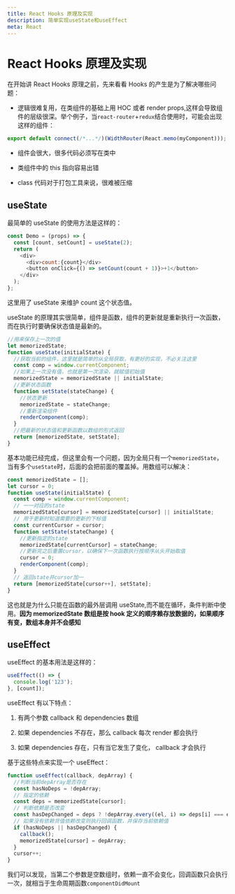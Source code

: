 ```yaml
---
title: React Hooks 原理及实现
description: 简单实现useState和useEffect
meta: React
---
```


# React Hooks 原理及实现

在开始讲 React Hooks 原理之前，先来看看 Hooks 的产生是为了解决哪些问题：

- 逻辑很难复用，在类组件的基础上用 HOC 或者 render props,这样会导致组件的层级很深。举个例子，当`react-router`+`redux`结合使用时，可能会出现这样的组件：

```js
export default connect(/*...*/)(WidthRouter(React.memo(myComponent)));
```

- 组件会很大，很多代码必须写在类中

- 类组件中的 this 指向容易出错

- class 代码对于打包工具来说，很难被压缩

## useState

最简单的 useState 的使用方法是这样的：

```js
const Demo = (props) => {
  const [count, setCount] = useState(2);
  return (
    <div>
      <div>count:{count}</div>
      <button onClick={() => setCount(count + 1)}>+1</button>
    </div>
  );
};
```

这里用了 useState 来维护 count 这个状态值。

useState 的原理其实很简单，组件是函数，组件的更新就是重新执行一次函数，而在执行时要确保状态值是最新的。

```js
//用来保存上一次的值
let memorizedState;
function useState(initialState) {
  //获取当前的组件，这里就是简单的从全局获取，有更好的实现，不必关注这里
  const comp = window.currentComponent;
  //如果上一次没有值，也就是第一次渲染，就赋值初始值
  memorizedState = memorizedState || initialState;
  //更新状态函数
  function setState(stateChange) {
    //状态更新
    memorizedState = stateChange;
    //重新渲染组件
    renderComponent(comp);
  }
  //把最新的状态值和更新函数以数组的形式返回
  return [memorizedState, setState];
}
```

基本功能已经完成，但这里会有一个问题，因为全局只有一个`memorizedState`，当有多个`useState`时，后面的会把前面的覆盖掉。用数组可以解决：

```js
const memorizedState = [];
let cursor = 0;
function useState(initialState) {
  const comp = window.currentComponent;
  // 一一对应的state
  memorizedState[cursor] = memorizedState[cursor] || initialState;
  // 用于更新时知道需要的更新的下标值
  const currentCursor = cursor;
  function setState(stateChange) {
    //更新指定的state
    memorizedState[currentCursor] = stateChange;
    //更新完之后重置cursor，以确保下一次函数执行按顺序从头开始取值
    cursor = 0;
    renderComponent(comp);
  }
  // 返回state并cursor加一
  return [memorizedState[cursor++], setState];
}
```

这也就是为什么只能在函数的最外层调用 useState,而不能在循环，条件判断中使用。**因为 memorizedState 数组是按 hook 定义的顺序赖存放数据的，如果顺序有变，数组本身并不会感知**

## useEffect

useEffect 的基本用法是这样的：

```js
useEffect(() => {
  console.log('123');
}, [count]);
```

useEffect 有以下特点：

1. 有两个参数 callback 和 dependencies 数组

2. 如果 dependencies 不存在，那么 callback 每次 render 都会执行

3. 如果 dependencies 存在，只有当它发生了变化， callback 才会执行

基于这些特点来实现一个 useEffect：

```js
function useEffect(callback, depArray) {
  //判断当前depArray是否存在
  const hasNoDeps = !depArray;
  // 指定的依赖
  const deps = memorizedState[cursor];
  // 判断依赖是否改变
  const hasDepChanged = deps ? !depArray.every((el, i) => deps[i] === el) : true;
  // 如果没有依赖货值依赖改变则执行回调函数，并保存当前依赖值
  if (hasNoDeps || hasDepChanged) {
    callback();
    memorizedState[cursor] = depArray;
  }
  cursor++;
}
```

我们可以发现，当第二个参数是空数组时，依赖一直不会变化，回调函数只会执行一次，就相当于生命周期函数`componentDidMount`
